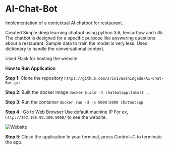 # **AI-Chat-Bot**
Implementation of a contextual AI chatbot for restaurant.

Created Simple deep learning chatbot using python 3.6, tensorflow and nltk. 
The chatbot is designed for a specific purpose like answering questions about a restaurant. 
Sample data to train the model is very less.
Used dictionary to handle the conversational context. 

Used Flask for hosting the website

**How to Run Application**

**Step 1**: Clone the repository
 ```https://github.com/srinivasshingade/AI-Chat-Bot.git```
 
 **Step 2**: Built the docker image
 ```docker build -t chatbotapp:latest .```
 
 **Step 3**: Run the container
 ```docker run -d -p 5000:5000 chatbotapp```
 
 **Step 4** : Go to Web Browser
 Use default machine IP For ex, ```http://192.168.93.100:5000/``` to see the website.
 
 ![Website](https://user-images.githubusercontent.com/32945132/64753333-b1597d80-d4d7-11e9-8f7d-64acc921c009.png)
 
**Step 5**: Close the application
In your terminal, press Control+C to terminate the app.
